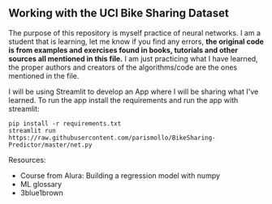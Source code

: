 
## Working with the UCI Bike Sharing Dataset

The purpose of this repository is myself practice of neural networks. I am a student that is learning, let me know if you find any errors, **the original code is from examples and exercises found in books, tutorials and other sources all mentioned in this file.** I am just practicing what I have learned, the proper authors and creators of the algorithms/code are the ones mentioned in the file.

I will be using Streamlit to develop an App where I will be sharing what I've learned. To run the app install the requirements and run the app with streamlit:


```
pip install -r requirements.txt
streamlit run https://raw.githubusercontent.com/parismollo/BikeSharing-Predictor/master/net.py
```

Resources:
* Course from Alura: Building a regression model with numpy
* ML glossary
* 3blue1brown

